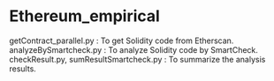# Ethereum_empirical

getContract_parallel.py : To get Solidity code from Etherscan.
analyzeBySmartcheck.py : To analyze Solidity code by SmartCheck.
checkResult.py, sumResultSmartcheck.py : To summarize the analysis results.
